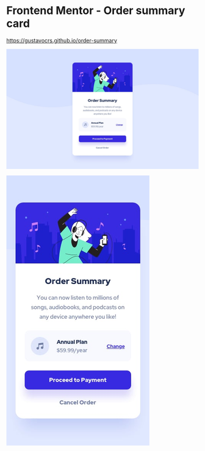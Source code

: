 # Frontend Mentor - Order summary card

https://gustavocrs.github.io/order-summary

![Design preview for the Order summary card coding challenge](./design/desktop-design.jpg)

![Design preview for the Order summary card coding challenge](./design/mobile-design.jpg)
